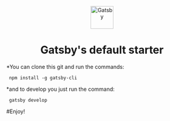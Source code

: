 <p align="center">
  <a href="https://www.gatsbyjs.org">
    <img alt="Gatsby" src="https://www.gatsbyjs.org/monogram.svg" width="60" />
  </a>
</p>
<h1 align="center">
  Gatsby's default starter
</h1>

*You can clone this git and run the commands:


<code> npm install -g gatsby-cli </code>


*and to develop you just run the command:

<code> gatsby develop </code>

#Enjoy!
